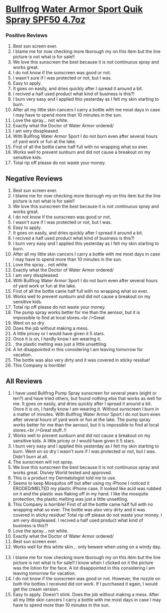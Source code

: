 # [Bullfrog Water Armor Sport Quik Spray SPF50 4.7oz](https://products.checkmycream.com/products/Bullfrog-Water-Armor-Sport-Quik-Spray-SPF50-4.7oz.html)

### Positive Reviews

<ol>
      <li>Best sun screen ever.</li>
      <li>I blame me for now checking more tborough my on this item but the line picture is not what is for sale!!  </li>
      <li>We love this sunscreen the best because it is not continuous spray and works great.  </li>
      <li>I do not know if the sunscreen was good or not.  </li>
      <li>I wasn&#x27;t sure if I was protected or not, but I was.  </li>
      <li>Easy to apply.</li>
      <li>It goes on easily, and dries quickly after I spread it around a bit.  </li>
      <li>I recived a half used product what kind of business is this?!</li>
      <li>I burn very easy and I applied this yesterday as I felt my skin starting to burn.  </li>
      <li>After all my little skin cancers I carry a bottle with me most days in case I may have to spend more than 10 minutes in the sun.</li>
      <li>Love the spray... not white.</li>
      <li>Exactly what the Doctor of Water Armor ordered/</li>
      <li>I am very disspleased.</li>
      <li>With Bullfrog Water Armor Sport I do not burn even after several hours of yard work or fun at the lake.  </li>
      <li>First of all the bottle came half full with no wrapping what so ever.</li>
      <li>Works well to prevent sunburn and did not cause a breakout on my sensitive kids.</li>
      <li>Total rip off please do not waste your money.</li>
</ol>


<h2>Negative Reviews</h2>
<ol>
<li> Best sun screen ever.</li>
<li> I blame me for now checking more tborough my on this item but the line picture is not what is for sale!!  </li>
<li> We love this sunscreen the best because it is not continuous spray and works great.  </li>
<li> I do not know if the sunscreen was good or not.  </li>
<li> I wasn&#x27;t sure if I was protected or not, but I was.  </li>
<li> Easy to apply.</li>
<li> It goes on easily, and dries quickly after I spread it around a bit.  </li>
<li> I recived a half used product what kind of business is this?!</li>
<li> I burn very easy and I applied this yesterday as I felt my skin starting to burn.  </li>
<li> After all my little skin cancers I carry a bottle with me most days in case I may have to spend more than 10 minutes in the sun.</li>
<li> Love the spray... not white.</li>
<li> Exactly what the Doctor of Water Armor ordered/</li>
<li> I am very disspleased.</li>
<li> With Bullfrog Water Armor Sport I do not burn even after several hours of yard work or fun at the lake.  </li>
<li> First of all the bottle came half full with no wrapping what so ever.</li>
<li> Works well to prevent sunburn and did not cause a breakout on my sensitive kids.</li>
<li> Total rip off please do not waste your money.</li>
<li> The pump spray works better for me than the aerosol, but it is impossible to find at local stores.&lt;br /&gt;Great</li>
<li> Went on so dry</li>
<li> Does the job without making a mess.</li>
<li> A little pricey or I would have given it 5 stars.</li>
<li> Once it is on, I hardly know I am wearing it.  </li>
<li> , the plastic melting was just a little unsettling.</li>
<li> A lot disappointed in this considering I am leaving tomorrow for vacation.</li>
<li> The bottle was also very dirty and it was covered in sticky residue!</li>
<li> This Company is horrible!</li>
</ol>

<h2>All Reviews</h2>

<ol>
    <li> I have used Bullfrog Pump Spray sunscreen for several years (eight or ten?) and have tried others, but found nothing else that works as well for me.  It goes on easily, and dries quickly after I spread it around a bit.  Once it is on, I hardly know I am wearing it.  Without sunscreen I burn in a matter of minutes.  With Bullfrog Water Armor Sport I do not burn even after several hours of yard work or fun at the lake.  The pump spray works better for me than the aerosol, but it is impossible to find at local stores.&lt;br /&gt;Great stuff..!!</li>
    <li> Works well to prevent sunburn and did not cause a breakout on my sensitive kids. A little pricey or I would have given it 5 stars.</li>
    <li> I burn very easy and I applied this yesterday as I felt my skin starting to burn.  Went on so dry I wasn&#x27;t sure if I was protected or not, but I was.  Didn&#x27;t burn at all.</li>
    <li> The sunscreen will not spray.</li>
    <li> We love this sunscreen the best because it is not continuous spray and works great.  Disney World tested and approved.</li>
    <li> This is a product my Dermatologist told me to use.</li>
    <li> Seems to keep Mosquitos off but after using my iPhone I noticed it ERODED/MELTED my plastic iPhone case.  It looked like acid was rubbed on it and the plastic was flaking off in my hand.  I like the mosquito protection, the plastic melting was just a little unsettling.</li>
    <li> This Company is horrible! First of all the bottle came half full with no wrapping what so ever. The bottle was also very dirty and it was covered in sticky residue! Total rip off please do not waste your money. I am very disspleased. I recived a half used product what kind of business is this?!</li>
    <li> Love the spray... not white.</li>
    <li> Exactly what the Doctor of Water Armor ordered/</li>
    <li> Best sun screen ever.</li>
    <li> Works well for this white skin... only beware when using on a windy day. . .</li>
    <li> I blame me for now checking more tborough my on this item but the line picture is not what is for sale!!  I know when I clicked on it the picture was the lotion for the face. A lot disappointed in this considering I am leaving tomorrow for vacation.</li>
    <li> I do not know if the sunscreen was good or not.  However, the nozzle on both the bottles I received did not work.  If I purchased it again, I would get the cream version.</li>
    <li> Easy to apply. Doesn&#x27;t stink. Does the job without making a mess. After all my little skin cancers I carry a bottle with me most days in case I may have to spend more than 10 minutes in the sun.</li>
</ol>




